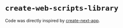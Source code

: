 # `create-web-scripts-library`

Code was directly inspired by [create-next-app](https://github.com/zeit/create-next-app).
